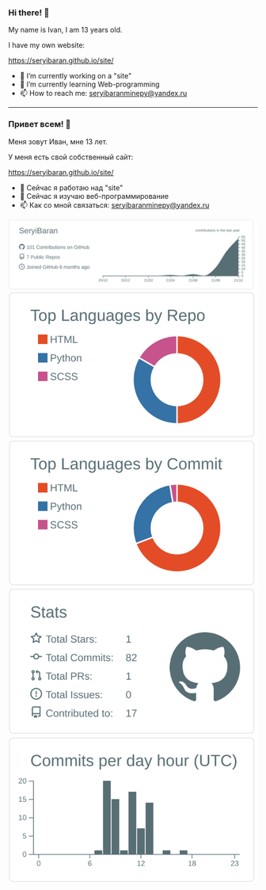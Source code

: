 ### Hi there! 👋

My name is Ivan, I am 13 years old.

I have my own website:

https://seryibaran.github.io/site/

- 🔭 I’m currently working on a "site"
- 🌱 I’m currently learning Web-programming
- 📫 How to reach me: seryibaranminepy@yandex.ru
---------------------------------------------------
### Привет всем! 👋

Меня зовут Иван, мне 13 лет.

У меня есть свой собственный сайт:

https://seryibaran.github.io/site/

- 🔭 Сейчас я работаю над "site"
- 🌱 Сейчас я изучаю веб-программирование
- 📫 Как со мной связаться: seryibaranminepy@yandex.ru



[![](https://raw.githubusercontent.com/SeryiBaran/seryibaran/master/profile-summary-card-output/default/0-profile-details.svg)](https://github.com/vn7n24fzkq/github-profile-summary-cards)
[![](https://raw.githubusercontent.com/SeryiBaran/seryibaran/master/profile-summary-card-output/default/1-repos-per-language.svg)](https://github.com/vn7n24fzkq/github-profile-summary-cards) [![](https://raw.githubusercontent.com/SeryiBaran/seryibaran/master/profile-summary-card-output/default/2-most-commit-language.svg)](https://github.com/vn7n24fzkq/github-profile-summary-cards)
[![](https://raw.githubusercontent.com/SeryiBaran/seryibaran/master/profile-summary-card-output/default/3-stats.svg)](https://github.com/vn7n24fzkq/github-profile-summary-cards) [![](https://raw.githubusercontent.com/SeryiBaran/seryibaran/master/profile-summary-card-output/default/4-productive-time.svg)](https://github.com/vn7n24fzkq/github-profile-summary-cards)
